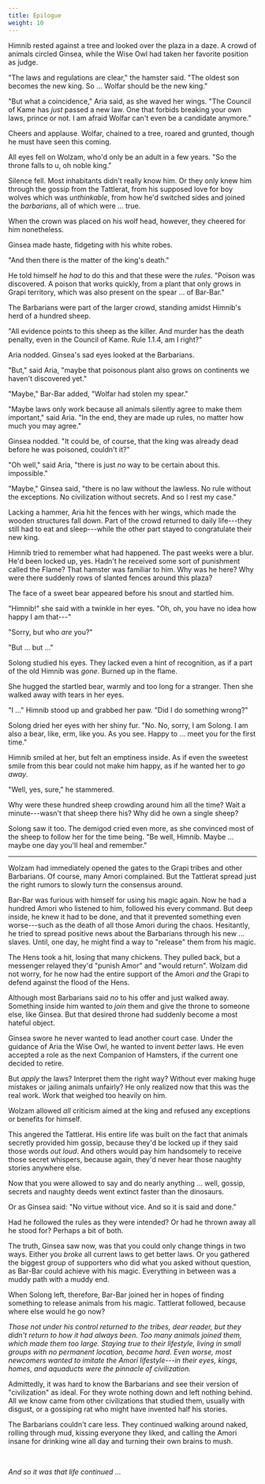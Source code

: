 ```yaml
---
title: Epilogue
weight: 10
---
```

Himnib rested against a tree and looked over the plaza in a daze. A crowd of animals circled Ginsea, while the Wise Owl had taken her favorite position as judge.

"The laws and regulations are clear," the hamster said. "The oldest son becomes the new king. So ... Wolfar should be the new king."

"But what a coincidence," Aria said, as she waved her wings. "The Council of Kame has _just_ passed a new law. One that forbids breaking your own laws, prince or not. I am afraid Wolfar can't even be a candidate anymore."

Cheers and applause. Wolfar, chained to a tree, roared and grunted, though he must have seen this coming.

All eyes fell on Wolzam, who'd only be an adult in a few years. "So the throne falls to u, oh noble king."

Silence fell. Most inhabitants didn't really know him. Or they only knew him through the gossip from the Tattlerat, from his supposed love for boy wolves which was _unthinkable_, from how he'd switched sides and joined the _barbarians_, all of which were ... true.

When the crown was placed on his wolf head, however, they cheered for him nonetheless.

Ginsea made haste, fidgeting with his white robes. 

"And then there is the matter of the king's death."

He told himself he _had_ to do this and that these were the _rules_. "Poison was discovered. A poison that works quickly, from a plant that only grows in Grapi territory, which was also present on the spear ... of Bar-Bar."

The Barbarians were part of the larger crowd, standing amidst Himnib's herd of a hundred sheep.

"All evidence points to this sheep as the killer. And murder has the death penalty, even in the Council of Kame. Rule 1.1.4, am I right?"

Aria nodded. Ginsea's sad eyes looked at the Barbarians.

"But," said Aria, "maybe that poisonous plant also grows on continents we haven't discovered yet."

"Maybe," Bar-Bar added, "Wolfar had stolen my spear."

"Maybe laws only work because all animals silently agree to make them important," said Aria. "In the end, they are made up rules, no matter how much you may agree."

Ginsea nodded. "It could be, of course, that the king was already dead before he was poisoned, couldn't it?"

"Oh well," said Aria, "there is just _no_ way to be certain about this. impossible."

"Maybe," Ginsea said, "there is no law without the lawless. No rule without the exceptions. No civilization without secrets. And so I rest my case."

Lacking a hammer, Aria hit the fences with her wings, which made the wooden structures fall down. Part of the crowd returned to daily life---they still had to eat and sleep---while the other part stayed to congratulate their new king.

Himnib tried to remember what had happened. The past weeks were a blur. He'd been locked up, yes. Hadn't he received some sort of punishment called the Flame? That hamster was familiar to him. Why was he here? Why were there suddenly rows of slanted fences around this plaza?

The face of a sweet bear appeared before his snout and startled him.

"Himnib!" she said with a twinkle in her eyes. "Oh, oh, you have no idea how happy I am that---"

"Sorry, but who _are_ you?"

"But ... but ..." 

Solong studied his eyes. They lacked even a hint of recognition, as if a part of the old Himnib was _gone_. Burned up in the flame.

She hugged the startled bear, warmly and too long for a stranger. Then she walked away with tears in her eyes.

"I ..." Himnib stood up and grabbed her paw. "Did I do something wrong?"

Solong dried her eyes with her shiny fur. "No. No, sorry, I am Solong. I am also a bear, like, erm, like you. As you see. Happy to ... meet you for the first time."

Himnib smiled at her, but felt an emptiness inside. As if even the sweetest smile from this bear could not make him happy, as if he wanted her to _go away_.

"Well, yes, sure," he stammered.

Why were these hundred sheep crowding around him all the time? Wait a minute---wasn't that sheep there his? Why did he own a single sheep?

Solong saw it too. The demigod cried even more, as she convinced most of the sheep to follow her for the time being. "Be well, Himnib. Maybe ... maybe one day you'll heal and remember."

___

Wolzam had immediately opened the gates to the Grapi tribes and other Barbarians. Of course, many Amori complained. But the Tattlerat spread just the right rumors to slowly turn the consensus around.

Bar-Bar was furious with himself for using his magic again. Now he had a hundred Amori who listened to him, followed his every command. But deep inside, he knew it had to be done, and that it prevented something even worse---such as the death of all those Amori during the chaos. Hesitantly, he tried to spread positive news about the Barbarians through his new ... slaves. Until, one day, he might find a way to "release" them from his magic.

The Hens took a hit, losing that many chickens. They pulled back, but a messenger relayed they'd "punish Amor" and "would return". Wolzam did not worry, for he now had the entire support of the Amori _and_ the Grapi to defend against the flood of the Hens.

Although most Barbarians said _no_ to his offer and just walked away. Something inside him wanted to _join_ them and give the throne to someone else, like Ginsea. But that desired throne had suddenly become a most hateful object.

Ginsea swore he never wanted to lead another court case. Under the guidance of Aria the Wise Owl, he wanted to invent _better_ laws. He even accepted a role as the next Companion of Hamsters, if the current one decided to retire.

But _apply_ the laws? Interpret them the right way? Without ever making huge mistakes or jailing animals unfairly? He only realized now that this was the real work. Work that weighed too heavily on him.

Wolzam allowed _all_ criticism aimed at the king and refused any exceptions or benefits for himself.

This angered the Tattlerat. His entire life was built on the fact that animals secretly provided him gossip, because they'd be locked up if they said those words _out loud_. And others would pay him handsomely to receive those secret whispers, because again, they'd never hear those naughty stories anywhere else.

Now that you were allowed to say and do nearly anything ... well, gossip, secrets and naughty deeds went extinct faster than the dinosaurs.

Or as Ginsea said: "No virtue without vice. And so it is said and done."

Had he followed the rules as they were intended? Or had he thrown away all he stood for? Perhaps a bit of both.

The truth, Ginsea saw now, was that you could only change things in two ways. Either you _broke_ all current laws to get better laws. Or you gathered the biggest group of supporters who did what you asked without question, as Bar-Bar could achieve with his magic. Everything in between was a muddy path with a muddy end.

When Solong left, therefore, Bar-Bar joined her in hopes of finding something to release animals from his magic. Tattlerat followed, because where else would he go now?

_Those not under his control returned to the tribes, dear reader, but they didn't return to how it had always been. Too many animals joined them, which made them too large. Staying true to their lifestyle, living in small groups with no permanent location, became hard. Even worse, most newcomers wanted to imitate the Amori lifestyle---in their eyes, kings, homes, and aquaducts were the pinnacle of civilization._

Admittedly, it was hard to know the Barbarians and see their version of "civilization" as ideal. For they wrote nothing down and left nothing behind. All we know came from other civilizations that studied them, usually with disgust, or a gossiping rat who might have invented half his stories.

The Barbarians couldn't care less. They continued walking around naked, rolling through mud, kissing everyone they liked, and calling the Amori insane for drinking wine all day and turning their own brains to mush.

&nbsp;

_And so it was that life continued ..._
